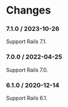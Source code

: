 # Changes

### 7.1.0 / 2023-10-26

Support Rails 7.1.

### 7.0.0 / 2022-04-25

Support Rails 7.0.

### 6.1.0 / 2020-12-14

Support Rails 6.1.
